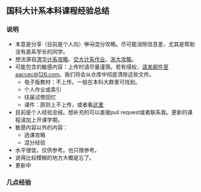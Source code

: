 ## 国科大计系本科课程经验总结
### 说明
+ 本意是分享（目前是个人向）~~学习~~混分攻略。尽可能消除信息差，尤其是帮助没有直系学长的同学。
+ 想法源自[清华计系攻略](https://github.com/PKUanonym/REKCARC-TSC-UHT)、[交大计系作业](https://github.com/SJTU-CSE/awesome-cs)、[浙大攻略](https://github.com/QSCTech/zju-icicles)。
+ 可能包含的敏感内容：上传时请尽量谨慎。若有侵权，请发邮件至aaccec@126.com。我们将会从仓库中彻底清除这些文件。
  - 电子版教材：不上传。一般在本科大群里可找到。
  - 个人作业或索引
  - 往届试卷回忆
  - 课件：原则上不上传，或者看[这里](https://github.com/Therock90421/Undergraduate_Course_Materials)
+ 目前是个人经验总结。想补充的可以直接pull request或者联系我。更新的课程请加上开课学期。
+ 敏感内容以外的内容：
  - 选课攻略
  - 混分经验
+ 水平很低，仅供参考。也只限参考。
+ 说得比较模糊的地方大概是忘了。
+ 更新中

### 几点经验
